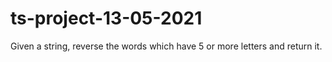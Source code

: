 # ts-project-13-05-2021
Given a string, reverse the words which have 5 or more letters and return it.
